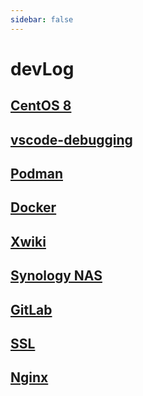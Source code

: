 ```yaml
---
sidebar: false
---
```


# devLog

## [CentOS 8](./centos)

## [vscode-debugging](./vscode-debugging)

## [Podman](./podman)

## [Docker](./docker)

## [Xwiki](./xwiki)

## [Synology NAS](./synology)

## [GitLab](./gitlab)

## [SSL](./ssl)

## [Nginx](./nginx)
